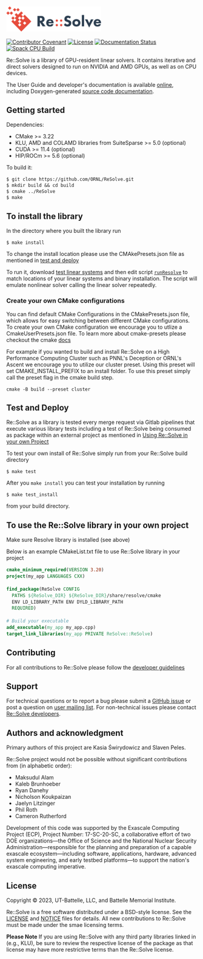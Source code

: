 
# <img src="docs/images/ReSolve-Logo-Light.png?raw=true" width="250" valign="middle" alt="Re::Solve"/>

[![Contributor Covenant](https://img.shields.io/badge/Contributor%20Covenant-2.1-4baaaa.svg)](CODE_OF_CONDUCT.md)
[![License](https://img.shields.io/badge/License-BSD%203--Clause-blue.svg)](https://github.com/ORNL/ReSolve/blob/develop/LICENSE)
[![Documentation Status](https://readthedocs.org/projects/resolve/badge/?version=develop)](https://resolve.readthedocs.io/en/develop/?badge=develop)
[![Spack CPU Build](https://github.com/ORNL/ReSolve/actions/workflows/spack_cpu_build.yaml/badge.svg?event=pull_request)](https://github.com/ORNL/ReSolve/actions)

Re::Solve is a library of GPU-resident linear solvers. It contains iterative
and direct solvers designed to run on NVIDIA and AMD GPUs, as well as on CPU
devices.

The User Guide and developer's documentation is available
[online](https://resolve.readthedocs.io/), including Doxygen-generated
[source code documentation](https://resolve.readthedocs.io/en/develop/doxygen/html/index.html).


## Getting started

Dependencies:
- CMake >= 3.22
- KLU, AMD and COLAMD libraries from SuiteSparse >= 5.0 (optional)
- CUDA >= 11.4 (optional)
- HIP/ROCm >= 5.6 (optional)

To build it:
```shell
$ git clone https://github.com/ORNL/ReSolve.git
$ mkdir build && cd build
$ cmake ../ReSolve
$ make
```

## To install the library 
In the directory where you built the library run
```shell
$ make install
```

To change the install location please use the CMAkePresets.json file as
mentioned in [test and deploy](#test-and-deploy)

To run it, download [test linear systems](https://github.com/NREL/opf_matrices/tree/master/acopf/activsg10k)
and then edit script [`runResolve`](runResolve) to match locations of your
linear systems and binary installation. The script will emulate nonlinear
solver calling the linear solver repeatedly.

### Create your own CMake configurations

You can find default CMake Configurations in the CMakePresets.json file, which
allows for easy switching between different CMake configurations. To create
your own CMake configuration we encourage you to utlize a CmakeUserPresets.json
file. To learn more about cmake-presets please checkout the cmake
[docs](https://cmake.org/cmake/help/latest/manual/cmake-presets.7.html) 

For example if you wanted to build and install Re::Solve on a High Performance
Computing Cluster such as PNNL's Deception or ORNL's Ascent we encourage you to
utilize our cluster preset. Using this preset will set CMAKE_INSTALL_PREFIX to
an install folder. To use this preset simply call the preset flag in the cmake
build step. 

```shell
cmake -B build --preset cluster
```

## Test and Deploy

Re::Solve as a library is tested every merge request via Gitlab pipelines that
execute various library tests including a test of Re::Solve being consumed as
package within an external project as mentioned in
[Using Re::Solve in your own Project](#to-use-the-resolve-library-in-your-own-project)

To test your own install of Re::Solve simply run from your Re::Solve build
directory 
```shell
$ make test
```
After you `make install` you can test your installation by running
```shell
$ make test_install
```
from your build directory.


## To use the Re::Solve library in your own project
Make sure Resolve library is installed (see above)

Below is an example CMakeList.txt file to use Re::Solve library in your project
```cmake
cmake_minimum_required(VERSION 3.20)
project(my_app LANGUAGES CXX)

find_package(ReSolve CONFIG 
  PATHS ${ReSolve_DIR} ${ReSolve_DIR}/share/resolve/cmake
  ENV LD_LIBRARY_PATH ENV DYLD_LIBRARY_PATH
  REQUIRED)

# Build your executable 
add_executable(my_app my_app.cpp)
target_link_libraries(my_app PRIVATE ReSolve::ReSolve)
```


## Contributing

For all contributions to Re::Solve please follow the
[developer guidelines](CONTRIBUTING.md)


## Support
For technical questions or to report a bug please submit a
[GitHub issue](https://github.com/ORNL/ReSolve/issues) or post a question on
[user mailing list](mailto:resolve-users@elist.ornl.gov).
For non-technical issues please contact
[Re::Solve developers](mailto:resolve-devel@elist.ornl.gov).

## Authors and acknowledgment
Primary authors of this project are Kasia &#346;wirydowicz and Slaven Peles.

Re::Solve project would not be possible without significant contributions from
(in alphabetic order):
- Maksudul Alam
- Kaleb Brunhoeber
- Ryan Danehy
- Nicholson Koukpaizan
- Jaelyn Litzinger
- Phil Roth
- Cameron Rutherford

Development of this code was supported by the Exascale Computing Project (ECP),
Project Number: 17-SC-20-SC, a collaborative effort of two DOE organizations—the
Office of Science and the National Nuclear Security Administration—responsible
for the planning and preparation of a capable exascale ecosystem—including
software, applications, hardware, advanced system engineering, and early
testbed platforms—to support the nation's exascale computing imperative.

## License
Copyright &copy; 2023, UT-Battelle, LLC, and Battelle Memorial Institute.

Re::Solve is a free software distributed under a BSD-style license. See the
[LICENSE](LICENSE) and [NOTICE](NOTICE) files for details. All new
contributions to Re::Solve must be made under the smae licensing terms.

**Please Note** If you are using Re::Solve with any third party libraries linked
in (e.g., KLU), be sure to review the respective license of the package as that
license may have more restrictive terms than the Re::Solve license.

